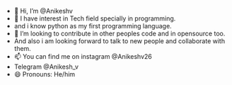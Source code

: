 - 👋 Hi, I’m @Anikeshv
- 👀 I have interest in Tech field specially in programming.
-   and i know python as my first programming language.
- 💞️ I’m looking to contribute in other peoples code and in opensource too.
- And also i am looking forward to talk to new people and collaborate with them.
- 📫 You can find me on instagram @Anikeshv26
- Telegram @Anikesh_v
- 😄 Pronouns: He/him

<!---
Anikeshv/Anikeshv is a ✨ special ✨ repository because its `README.md` (this file) appears on your GitHub profile.
You can click the Preview link to take a look at your changes.
--->
